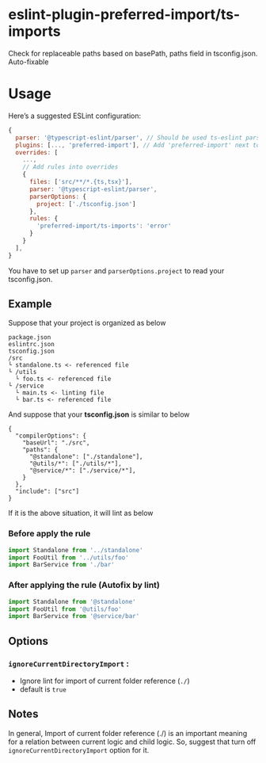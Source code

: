 # eslint-plugin-preferred-import/ts-imports
Check for replaceable paths based on basePath, paths field in tsconfig.json. Auto-fixable

# Usage
Here’s a suggested ESLint configuration:
```javascript
{
  parser: '@typescript-eslint/parser', // Should be used ts-eslint parser
  plugins: [..., 'preferred-import'], // Add 'preferred-import' next to old plugins
  overrides: [
    ...,
    // Add rules into overrides
    {
      files: ['src/**/*.{ts,tsx}'],
      parser: '@typescript-eslint/parser',
      parserOptions: {
        project: ['./tsconfig.json']
      },
      rules: {
        'preferred-import/ts-imports': 'error'
      }
    }
  ],
}
```
You have to set up `parser` and `parserOptions.project` to read your tsconfig.json. 

## Example
Suppose that your project is organized as below
```
package.json
eslintrc.json
tsconfig.json
/src
└ standalone.ts <- referenced file
└ /utils
  └ foo.ts <- referenced file
└ /service
  └ main.ts <- linting file
  └ bar.ts <- referenced file
```

And suppose that your **tsconfig.json** is similar to below 
```
{
  "compilerOptions": {
    "baseUrl": "./src",
    "paths": {
      "@standalone": ["./standalone"],
      "@utils/*": ["./utils/*"],
      "@service/*": ["./service/*"],
    }
  },
  "include": ["src"]
}
```

If it is the above situation, it will lint as below

### Before apply the rule
```javascript
import Standalone from '../standalone'
import FooUtil from '../utils/foo'
import BarService from './bar'
```

### After applying the rule (Autofix by lint)
```javascript
import Standalone from '@standalone'
import FooUtil from '@utils/foo'
import BarService from '@service/bar'
```

## Options

### `ignoreCurrentDirectoryImport` : 
* Ignore lint for import of current folder reference (`./`)
* default is `true`

## Notes
In general, Import of current folder reference (./) is an important meaning for a relation between current logic and child logic. So, suggest that turn off `ignoreCurrentDirectoryImport` option for it.